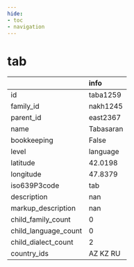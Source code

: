 ```yaml
---
hide:
- toc
- navigation
---
```

# tab
|                      | info      |
|:---------------------|:----------|
| id                   | taba1259  |
| family_id            | nakh1245  |
| parent_id            | east2367  |
| name                 | Tabasaran |
| bookkeeping          | False     |
| level                | language  |
| latitude             | 42.0198   |
| longitude            | 47.8379   |
| iso639P3code         | tab       |
| description          | nan       |
| markup_description   | nan       |
| child_family_count   | 0         |
| child_language_count | 0         |
| child_dialect_count  | 2         |
| country_ids          | AZ KZ RU  |